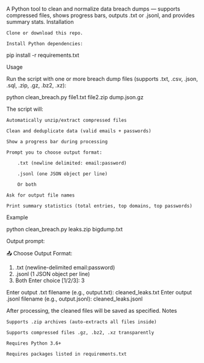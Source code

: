 A Python tool to clean and normalize data breach dumps — supports compressed files, shows progress bars, outputs .txt or .jsonl, and provides summary stats.
Installation

    Clone or download this repo.

    Install Python dependencies:

pip install -r requirements.txt

Usage

Run the script with one or more breach dump files (supports .txt, .csv, .json, .sql, .zip, .gz, .bz2, .xz):

python clean_breach.py file1.txt file2.zip dump.json.gz

The script will:

    Automatically unzip/extract compressed files

    Clean and deduplicate data (valid emails + passwords)

    Show a progress bar during processing

    Prompt you to choose output format:

        .txt (newline delimited: email:password)

        .jsonl (one JSON object per line)

        Or both

    Ask for output file names

    Print summary statistics (total entries, top domains, top passwords)

Example

python clean_breach.py leaks.zip bigdump.txt

Output prompt:

📤 Choose Output Format:
1. .txt (newline-delimited email:password)
2. .jsonl (1 JSON object per line)
3. Both
Enter choice [1/2/3]: 3

Enter output .txt filename (e.g., output.txt): cleaned_leaks.txt
Enter output .jsonl filename (e.g., output.jsonl): cleaned_leaks.jsonl

After processing, the cleaned files will be saved as specified.
Notes

    Supports .zip archives (auto-extracts all files inside)

    Supports compressed files .gz, .bz2, .xz transparently

    Requires Python 3.6+

    Requires packages listed in requirements.txt
